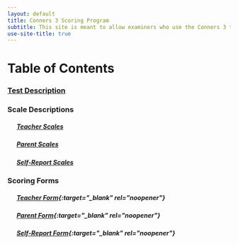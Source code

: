 ```yaml
---
layout: default
title: Conners 3 Scoring Program
subtitle: This site is meant to allow examiners who use the Conners 3 to score responses quickly in place of hand scoring.
use-site-title: true
---
```


# Table of Contents

### [Test Description](https://ndavis4904.github.io/conners_score/Pages/Test_Description)

### Scale Descriptions

##### &ensp; &ensp; [Teacher Scales](https://ndavis4904.github.io/conners_score/Pages/Scales_Teacher)
##### &ensp; &ensp; [Parent Scales](https://ndavis4904.github.io/conners_score/Pages/Scales_Parent)
##### &ensp; &ensp; [Self-Report Scales](https://ndavis4904.github.io/conners_score/Pages/Scales_SelfReport)

### Scoring Forms

##### &ensp; &ensp; [Teacher Form](https://nicholas4904.shinyapps.io/Conners3_Teacher_Input/){:target="_blank" rel="noopener"}
##### &ensp; &ensp; [Parent Form](https://nicholas4904.shinyapps.io/Parent_Input/){:target="_blank" rel="noopener"}
##### &ensp; &ensp; [Self-Report Form](https://nicholas4904.shinyapps.io/SelfReport_Input/){:target="_blank" rel="noopener"}


